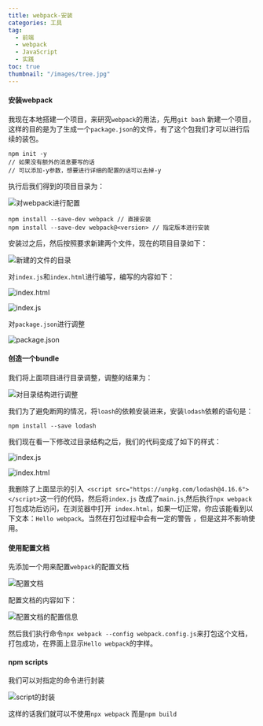 ```yaml
---
title: webpack-安装
categories: 工具
tag:
  - 前端
  - webpack
  - JavaScript
  - 实践
toc: true
thumbnail: "/images/tree.jpg"
---
```

#### 安装webpack
我现在本地搭建一个项目，来研究`webpack`的用法，先用`git bash` 新建一个项目，这样的目的是为了生成一个`package.json`的文件，有了这个包我们才可以进行后续的装包。
```
npm init -y 
// 如果没有额外的消息要写的话
// 可以添加-y参数，想要进行详细的配置的话可以去掉-y
```

<!--more-->
执行后我们得到的项目目录为：

![对webpack进行配置](https://upload-images.jianshu.io/upload_images/13681871-bdc870fbe5d8a0c3.png?imageMogr2/auto-orient/strip%7CimageView2/2/w/1240)

```
npm install --save-dev webpack // 直接安装
npm install --save-dev webpack@<version> // 指定版本进行安装
```
安装过之后，然后按照要求新建两个文件，现在的项目目录如下：

![新建的文件的目录](https://upload-images.jianshu.io/upload_images/13681871-f5f056ac1da210a5.png?imageMogr2/auto-orient/strip%7CimageView2/2/w/1240)

对`index.js`和`index.html`进行编写，编写的内容如下：

![index.html](https://upload-images.jianshu.io/upload_images/13681871-67c1ab21e5489849.png?imageMogr2/auto-orient/strip%7CimageView2/2/w/1240)

![index.js](https://upload-images.jianshu.io/upload_images/13681871-51bda7af3fee0308.png?imageMogr2/auto-orient/strip%7CimageView2/2/w/1240)

对`package.json`进行调整

![package.json](https://upload-images.jianshu.io/upload_images/13681871-aa76221a6cb7f55e.png?imageMogr2/auto-orient/strip%7CimageView2/2/w/1240)

#### 创造一个bundle
我们将上面项目进行目录调整，调整的结果为：

![对目录结构进行调整](https://upload-images.jianshu.io/upload_images/13681871-702ef259b2d10857.png?imageMogr2/auto-orient/strip%7CimageView2/2/w/1240)

我们为了避免断网的情况，将`loash`的依赖安装进来，安装`lodash`依赖的语句是：
```
npm install --save lodash
```
我们现在看一下修改过目录结构之后，我们的代码变成了如下的样式：

![index.js](https://upload-images.jianshu.io/upload_images/13681871-b5a740c36f85677b.png?imageMogr2/auto-orient/strip%7CimageView2/2/w/1240)

![index.html](https://upload-images.jianshu.io/upload_images/13681871-7910abb0531d992c.png?imageMogr2/auto-orient/strip%7CimageView2/2/w/1240)


我删除了上面显示的引入` <script src="https://unpkg.com/lodash@4.16.6"></script>`这一行的代码，然后将`index.js` 改成了`main.js`,然后执行`npx webpack` 打包成功后访问，在浏览器中打开` index.html`，如果一切正常，你应该能看到以下文本：`Hello webpack`。当然在打包过程中会有一定的警告 ，但是这并不影响使用。

#### 使用配置文档
先添加一个用来配置`webpack`的配置文档

![配置文档](https://upload-images.jianshu.io/upload_images/13681871-62e805a6907b7d56.png?imageMogr2/auto-orient/strip%7CimageView2/2/w/1240)

配置文档的内容如下：

![配置文档的配置信息](https://upload-images.jianshu.io/upload_images/13681871-b537ab847c7532ca.png?imageMogr2/auto-orient/strip%7CimageView2/2/w/1240)

然后我们执行命令`npx webpack --config webpack.config.js`来打包这个文档，打包成功，在界面上显示`Hello webpack`的字样。
#### npm scripts
我们可以对指定的命令进行封装

![script的封装](https://upload-images.jianshu.io/upload_images/13681871-32e0268b5a2cfc13.png?imageMogr2/auto-orient/strip%7CimageView2/2/w/1240)

这样的话我们就可以不使用`npx webpack`  而是`npm build`




